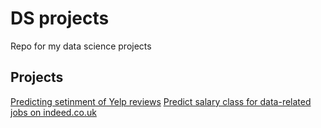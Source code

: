 # DS projects

Repo for my data science projects

## Projects

[Predicting setinment of Yelp reviews](https://github.com/markjpjones/projects/tree/master/yelp%20sentiment%20analysis)
[Predict salary class for data-related jobs on indeed.co.uk](https://github.com/markjpjones/projects/tree/master/indeed%20salary%20analysis)
